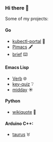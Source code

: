 ### Hi there 👋

Some of my projects:

#### Go
- [kubectl-portal](https://github.com/federicotdn/kubectl-portal) 🚪
- [Pimacs](https://github.com/federicotdn/pimacs) 🖋️
- [brief](https://github.com/federicotdn/brief) ⌨️

#### Emacs Lisp
- [Verb](https://github.com/federicotdn/verb) 🌐
- [key-quiz](https://github.com/federicotdn/key-quiz) ❔
- [midday](https://github.com/federicotdn/midday) ☀️

#### Python
- [wikiquote](https://github.com/federicotdn/wikiquote) 💬

#### Arduino C++:
- [taurus](https://github.com/federicotdn/taurus) ♉
